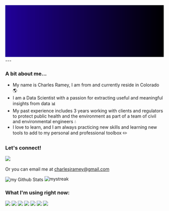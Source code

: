 <img src="assets/welcome-gif.gif" alt="welcome-gif">
---

### A bit about me...
- My name is Charles Ramey, I am from and currently reside in Colorado :earth_americas:
- I am a Data Scientist with a passion for extracting useful and meaningful insights from data :bar_chart:
- My past experience includes 3 years working with clients and regulators to protect public health and the environment as part of a team of civil and environmental engineers :droplet:
- I love to learn, and I am always practicing new skills and learning new tools to add to my personal and professional toolbox :pencil2:

### Let's connect!
[![](https://img.shields.io/badge/linkedin-%230077B5.svg?style=for-the-badge&logo=linkedin)](https://www.linkedin.com/in/charlesjramey/)

Or you can email me at charlesjramey@gmail.com

<img align="center" src="https://github-readme-stats.vercel.app/api?username=charlesjramey&include_all_commits=true&count_private=true&show_icons=true&line_height=20&title_color=2B5BBD&icon_color=1124BB&text_color=A1A1A1&bg_color=0,000000,130F40" alt="my Github Stats"/>

<img src="https://github-readme-streak-stats.herokuapp.com/?user=charlesjramey&theme=tokyonight" alt="mystreak"/>

### What I'm using right now:
<code><img width="10%" src="https://www.vectorlogo.zone/logos/python/python-ar21.svg"></code>
<code><img width="10%" src="https://www.vectorlogo.zone/logos/jupyter/jupyter-ar21.svg"></code>
<code><img width="10%" src="https://www.vectorlogo.zone/logos/git-scm/git-scm-ar21.svg"></code>
<code><img width="10%" src="https://www.vectorlogo.zone/logos/tensorflow/tensorflow-ar21.svg"></code>
<code><img width="10%" src="https://www.vectorlogo.zone/logos/postgresql/postgresql-ar21.svg"></code>
<code><img width="10%" src="https://www.vectorlogo.zone/logos/mysql/mysql-ar21.svg"></code>
<code><img width="10%" src="https://www.vectorlogo.zone/logos/amazon_aws/amazon_aws-ar21.svg"></code>



